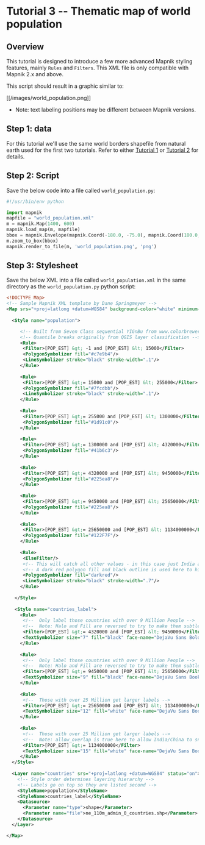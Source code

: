 # Tutorial 3 -- Thematic map of world population

## Overview

This tutorial is designed to introduce a few more advanced Mapnik styling features, mainly `Rules` and `Filters`. This XML file is only compatible with Mapnik 2.x and above.

This script should result in a graphic similar to:

[[/images/world_population.png]]

 * Note: text labeling positions may be different between Mapnik versions.

## Step 1: data

For this tutorial we'll use the same world borders shapefile from natural earth used for the first two tutorials. Refer to either [Tutorial 1](GettingStartedInPython) or [Tutorial 2](XMLGettingStarted) for details.

## Step 2: Script

Save the below code into a file called `world_population.py`:

```python
#!/usr/bin/env python

import mapnik
mapfile = "world_population.xml"
m = mapnik.Map(1400, 600)
mapnik.load_map(m, mapfile)
bbox = mapnik.Envelope(mapnik.Coord(-180.0, -75.0), mapnik.Coord(180.0, 90.0))
m.zoom_to_box(bbox) 
mapnik.render_to_file(m, 'world_population.png', 'png')
```

## Step 3: Stylesheet

Save the below XML into a file called `world_population.xml` in the same directory as the `world_population.py` python script:

```xml
<!DOCTYPE Map>
<!-- Sample Mapnik XML template by Dane Springmeyer -->
<Map srs="+proj=latlong +datum=WGS84" background-color="white" minimum-version="0.7.2">
  
  <Style name="population">

     <!-- Built from Seven Class sequential YIGnBu from www.colorbrewer.org -->
     <!-- Quantile breaks originally from QGIS layer classification -->
     <Rule>
      <Filter>[POP_EST] &gt; -1 and [POP_EST] &lt; 15000</Filter>
      <PolygonSymbolizer fill="#c7e9b4"/>
      <LineSymbolizer stroke="black" stroke-width=".1"/>
     </Rule>
     
     <Rule>
      <Filter>[POP_EST] &gt;= 15000 and [POP_EST] &lt; 255000</Filter>
      <PolygonSymbolizer fill="#7fcdbb"/>
      <LineSymbolizer stroke="black" stroke-width=".1"/>
     </Rule>
     
     <Rule>
      <Filter>[POP_EST] &gt;= 255000 and [POP_EST] &lt; 1300000</Filter>
      <PolygonSymbolizer fill="#1d91c0"/>
     </Rule>
     
     <Rule>
      <Filter>[POP_EST] &gt;= 1300000 and [POP_EST] &lt; 4320000</Filter>
      <PolygonSymbolizer fill="#41b6c3"/>
     </Rule>
          
     <Rule>
      <Filter>[POP_EST] &gt;= 4320000 and [POP_EST] &lt; 9450000</Filter>
      <PolygonSymbolizer fill="#225ea8"/>
     </Rule>
          
     <Rule>
      <Filter>[POP_EST] &gt;= 9450000 and [POP_EST] &lt; 25650000</Filter>
      <PolygonSymbolizer fill="#225ea8"/>
     </Rule>
          
     <Rule>
      <Filter>[POP_EST] &gt;= 25650000 and [POP_EST] &lt; 1134000000</Filter>
      <PolygonSymbolizer fill="#122F7F"/>
     </Rule>
          
     <Rule>
      <ElseFilter/> 
      <!-- This will catch all other values - in this case just India and China -->
      <!-- A dark red polygon fill and black outline is used here to highlight these two countries -->
      <PolygonSymbolizer fill="darkred"/>
      <LineSymbolizer stroke="black" stroke-width=".7"/>
     </Rule>
    
   </Style>
    
   <Style name="countries_label">
     <Rule>
      <!--  Only label those countries with over 9 Million People -->
      <!--  Note: Halo and Fill are reversed to try to make them subtle -->
      <Filter>[POP_EST] &gt;= 4320000 and [POP_EST] &lt; 9450000</Filter>
      <TextSymbolizer size="7" fill="black" face-name="DejaVu Sans Bold" halo-fill="#DFDBE3" halo-radius="1" wrap-width="20">[NAME]</TextSymbolizer>
     </Rule>
          
     <Rule>
      <!--  Only label those countries with over 9 Million People -->
      <!--  Note: Halo and Fill are reversed to try to make them subtle -->
      <Filter>[POP_EST] &gt;= 9450000 and [POP_EST] &lt; 25650000</Filter>
      <TextSymbolizer size="9" fill="black" face-name="DejaVu Sans Book" halo-fill="#DFDBE3" halo-radius="1" wrap-width="20">[NAME]</TextSymbolizer>
     </Rule>
     
     <Rule>
      <!--  Those with over 25 Million get larger labels -->
      <Filter>[POP_EST] &gt;= 25650000 and [POP_EST] &lt; 1134000000</Filter>
      <TextSymbolizer size="12" fill="white" face-name="DejaVu Sans Book" halo-fill="#2E2F39" halo-radius="1" wrap-width="20">[NAME]</TextSymbolizer>
     </Rule>
          
     <Rule>
      <!--  Those with over 25 Million get larger labels -->
      <!--  Note: allow_overlap is true here to allow India/China to sneak through -->
      <Filter>[POP_EST] &gt;= 1134000000</Filter>
      <TextSymbolizer size="15" fill="white" face-name="DejaVu Sans Book" halo-fill="black" halo-radius="1" wrap-width="20" allow-overlap="true" avoid-edges="true">[NAME]</TextSymbolizer>
     </Rule>
  </Style>
  
  <Layer name="countries" srs="+proj=latlong +datum=WGS84" status="on">
    <!-- Style order determines layering hierarchy -->
    <!-- Labels go on top so they are listed second -->
    <StyleName>population</StyleName>
    <StyleName>countries_label</StyleName>
    <Datasource>
      <Parameter name="type">shape</Parameter>
      <Parameter name="file">ne_110m_admin_0_countries.shp</Parameter>
    </Datasource>
  </Layer>

</Map>
```
